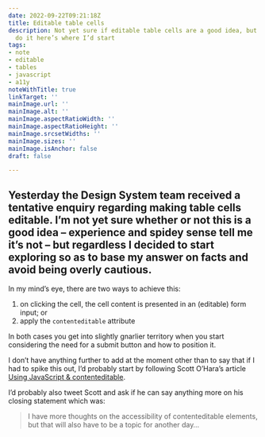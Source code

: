 ```yaml
---
date: 2022-09-22T09:21:18Z
title: Editable table cells
description: Not yet sure if editable table cells are a good idea, but if I had to
  do it here’s where I’d start
tags:
- note
- editable
- tables
- javascript
- a11y
noteWithTitle: true
linkTarget: ''
mainImage.url: ''
mainImage.alt: ''
mainImage.aspectRatioWidth: ''
mainImage.aspectRatioHeight: ''
mainImage.srcsetWidths: ''
mainImage.sizes: ''
mainImage.isAnchor: false
draft: false

---
```

Yesterday the Design System team received a tentative enquiry regarding making table cells editable. I’m not yet sure whether or not this is a good idea – experience and spidey sense tell me it’s not – but regardless I decided to start exploring so as to base my answer on facts and avoid being overly cautious.
---

In my mind’s eye, there are two ways to achieve this:

1. on clicking the cell, the cell content is presented in an (editable) form input; or
2. apply the `contenteditable` attribute

In both cases you get into slightly gnarlier territory when you start considering the need for a submit button and how to position it. 

I don’t have anything further to add at the moment other than to say that if I had to spike this out, I’d probably start by following Scott O’Hara’s article [Using JavaScript & contenteditable](https://www.scottohara.me/blog/2014/05/08/contenteditable.html).

I’d probably also tweet Scott and ask if he can say anything more on his closing statement which was:

> I have more thoughts on the accessibility of contenteditable elements, but that will also have to be a topic for another day…